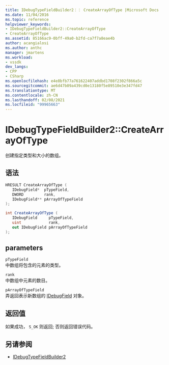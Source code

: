 ```yaml
---
title: IDebugTypeFieldBuilder2：： CreateArrayOfType |Microsoft Docs
ms.date: 11/04/2016
ms.topic: reference
helpviewer_keywords:
- IDebugTypeFieldBuilder2::CreateArrayOfType
- CreateArrayOfType
ms.assetid: 85166ac9-0bff-49a0-b2fd-ca7f7a8eae4b
author: acangialosi
ms.author: anthc
manager: jmartens
ms.workload:
- vssdk
dev_langs:
- CPP
- CSharp
ms.openlocfilehash: e4e8bfb77a761622407addbd1708f2302f866a5c
ms.sourcegitcommit: ae6d47b09a439cd0e13180f5e89510e3e347fd47
ms.translationtype: MT
ms.contentlocale: zh-CN
ms.lasthandoff: 02/08/2021
ms.locfileid: "99965663"
---
```

# <a name="idebugtypefieldbuilder2createarrayoftype"></a>IDebugTypeFieldBuilder2::CreateArrayOfType
创建指定类型和大小的数组。

## <a name="syntax"></a>语法

```cpp
HRESULT CreateArrayOfType (
   IDebugField*  pTypeField,
   DWORD         rank,
   IDebugField** pArrayOfTypeField
);
```

```csharp
int CreateArrayOfType (
   IDebugField     pTypeField,
   uint            rank,
   out IDebugField pArrayOfTypeField
);
```

## <a name="parameters"></a>parameters
`pTypeField`\
中数组将包含的元素的类型。

`rank`\
中数组中元素的数目。

`pArrayOfTypeField`\
弄返回表示新数组的 [IDebugField](../../../extensibility/debugger/reference/idebugfield.md) 对象。

## <a name="return-value"></a>返回值
 如果成功， `S_OK` 则返回; 否则返回错误代码。

## <a name="see-also"></a>另请参阅
- [IDebugTypeFieldBuilder2](../../../extensibility/debugger/reference/idebugtypefieldbuilder2.md)
